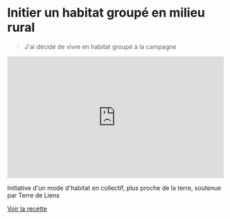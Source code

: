 # Initier un habitat groupé en milieu rural

> J'ai décidé de vivre en habitat groupé à la campagne

<iframe src="https://player.vimeo.com/video/131515100" width="500" height="281" frameborder="0" webkitallowfullscreen mozallowfullscreen allowfullscreen></iframe>

Initiative d'un mode d'habitat en collectif, plus proche de la terre, soutenue par Terre de Liens

[Voir la recette](http://www.onpassealacte.fr/recettes_coup_de_coeur_en_savoir_plus.php?r=86602752384)
